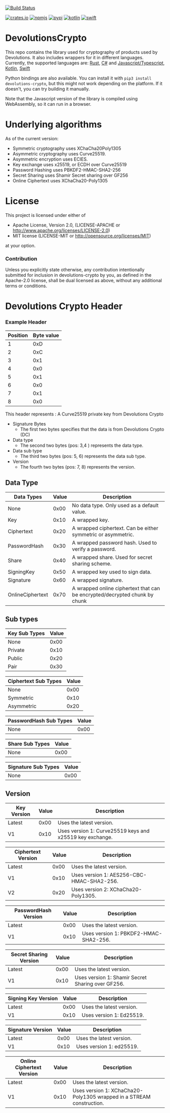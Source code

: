 [![Build Status](https://github.com/Devolutions/devolutions-crypto/actions/workflows/ci.yml/badge.svg?branch=master)](https://github.com/Devolutions/devolutions-crypto/actions/workflows/ci.yml)

[![crates.io](https://img.shields.io/crates/v/devolutions-crypto.svg)](https://crates.io/crates/devolutions-crypto) 
[![npmjs](https://img.shields.io/npm/v/%40devolutions%2Fdevolutions-crypto)](https://www.npmjs.com/package/@devolutions/devolutions-crypto)
[![pypi](https://img.shields.io/pypi/v/devolutions-crypto)](https://pypi.org/project/devolutions-crypto/)
[![kotlin](https://img.shields.io/badge/kotlin-2025.2.12-orange)](https://cloudsmith.io/~devolutions/repos/maven-public/packages/detail/maven/devolutions-crypto/2025.2.12/a=noarch;xg=devolutions/)
[![swift](https://img.shields.io/badge/swift-2025.2.12-orange)](https://github.com/Devolutions/devolutions-crypto/tree/2601b67f8347bdcf2ae4f2505e9a34940d85a3f9)




# DevolutionsCrypto
This repo contains the library used for cryptography of products used by Devolutions. 
It also includes wrappers for it in different languages.  
Currently, the supported languages are: [Rust](src/), [C#](wrappers/csharp/) and [Javascript/Typescript](wrappers/wasm/), [Kotlin](wrappers/kotlin), [Swift](wrappers/swift/)

Python bindings are also available. You can install it with `pip3 install devolutions-crypto`, but this might not work depending on the platform. If it doesn't, you can try building it manually.

Note that the Javascript version of the library is compiled using WebAssembly, so it can run in a browser.

# Underlying algorithms
As of the current version:
 * Symmetric cryptography uses XChaCha20Poly1305
 * Asymmetric cryptography uses Curve25519.
 * Asymmetric encryption uses ECIES.
 * Key exchange uses x25519, or ECDH over Curve25519
 * Password Hashing uses PBKDF2-HMAC-SHA2-256
 * Secret Sharing uses Shamir Secret sharing over GF256
 * Online Ciphertext uses XChaCha20-Poly1305

# License

This project is licensed under either of
- Apache License, Version 2.0, (LICENSE-APACHE or http://www.apache.org/licenses/LICENSE-2.0)
- MIT license (LICENSE-MIT or http://opensource.org/licenses/MIT)

at your option.

### Contribution
Unless you explicitly state otherwise, any contribution intentionally submitted for inclusion in devolutions-crypto by you, as defined in the Apache-2.0 license, shall be dual licensed as above, without any additional terms or conditions.



# Devolutions Crypto Header

### Example Header 
| Position  | Byte value  |
|-----------|-------------|
|  1        |       0xD   |
|  2        |       0xC   |
|  3        |       0x1   |
|  4        |       0x0   |
|  5        |       0x1   |
|  6        |       0x0   |
|  7        |       0x1   |
|  8        |       0x0   |

This header represents : 
A Curve25519 private key from Devolutions Crypto


- Signature Bytes
  -  The first two bytes specifies that the data is from Devolutions Crypto (DC) 
- Data type
  - The second two bytes (pos: 3,4 ) represents the data type.
- Data sub type
  - The third two bytes (pos: 5, 6) represents the data sub type.
- Version
  - The fourth two bytes (pos: 7, 8) represents the version.

## Data Type
| Data Types          | Value  |  Description                                                                 |
|---------------------|--------|------------------------------------------------------------------------------|
|  None               |  0x00  | No data type. Only used as a default value.                                  |
|  Key                |  0x10  | A wrapped key.                                                               |
|  Ciphertext         |  0x20  | A wrapped ciphertext. Can be either symmetric or asymmetric.                 |
|  PasswordHash       |  0x30  | A wrapped password hash. Used to verify a password.                          |
|  Share              |  0x40  | A wrapped share. Used for secret sharing scheme.                             |
|  SigningKey         |  0x50  | A wrapped key used to sign data.                                             |
|  Signature          |  0x60  | A wrapped signature.                                                         |
|  OnlineCiphertext   |  0x70  | A wrapped online ciphertext that can be encrypted/decrypted chunk by chunk  |



## Sub types

| Key Sub Types | Value  |
|---------------|--------|
|  None         |  0x00  |
|  Private      |  0x10  |
|  Public       |  0x20  |
|  Pair         |  0x30  |

| Ciphertext Sub Types | Value  |
|----------------------|--------|
|  None                |  0x00  |
|  Symmetric           |  0x10  |
|  Asymmetric          |  0x20  |

| PasswordHash Sub Types | Value  |
|------------------------|--------|
|  None                  |  0x00  |

| Share Sub Types | Value  |
|-----------------|--------|
|  None           |  0x00  |

| Signature Sub Types | Value  |
|---------------------|--------|
|  None               |  0x00  |


## Version
| Key Version          | Value  | Description                                                 |
|----------------------|--------|-------------------------------------------------------------|
|  Latest              |  0x00  | Uses the latest version.                                    |
|  V1                  |  0x10  | Uses version 1: Curve25519 keys and x25519 key exchange.    |

| Ciphertext Version | Value  | Description                               |
|--------------------|--------|-------------------------------------------|
|  Latest            |  0x00  | Uses the latest version.                  |
|  V1                |  0x10  | Uses version 1: AES256-CBC-HMAC-SHA2-256. |
|  V2                |  0x20  | Uses version 2: XChaCha20-Poly1305.       |

| PasswordHash Version | Value  | Description                               |
|----------------------|--------|-------------------------------------------|
|  Latest              |  0x00  | Uses the latest version.                  |
|  V1                  |  0x10  | Uses version 1: PBKDF2-HMAC-SHA2-256.     |

| Secret Sharing Version | Value  | Description                                       |
|------------------------|--------|---------------------------------------------------|
|  Latest                |  0x00  | Uses the latest version.                          |
|  V1                    |  0x10  | Uses version 1: Shamir Secret Sharing over GF256. |

| Signing Key Version | Value  | Description              |
|---------------------|--------|--------------------------|
|  Latest             |  0x00  | Uses the latest version. |
|  V1                 |  0x10  | Uses version 1: Ed25519. |

| Signature Version | Value  | Description              |
|-------------------|--------|--------------------------|
|  Latest           |  0x00  | Uses the latest version. |
|  V1               |  0x10  | Uses version 1: ed25519. |

| Online Ciphertext Version | Value  | Description                                                          |
|---------------------------|--------|----------------------------------------------------------------------|
|  Latest                   |  0x00  | Uses the latest version.                                             |
|  V1                       |  0x10  | Uses version 1: XChaCha20-Poly1305 wrapped in a STREAM construction. |


